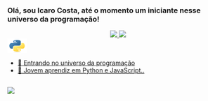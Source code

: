 ### Olá, sou Icaro Costa, até o momento um iniciante nesse universo da programação!
<div align="center">
<a href="https://github.com/icarokosta">
  <img height="180em" src="https://github-readme-stats.vercel.app/api?username=icarokosta&show_icons=true&theme=dark&include_all_commits=true&count_private=true"/>
  <img height="180em" src="https://github-readme-stats.vercel.app/api/top-langs/?username=icarokosta&layout=compact&langs_count=7&theme=dark"/>
</div>
<img align="center" alt="Rafa-Python" height="33" width="44" src="https://raw.githubusercontent.com/devicons/devicon/master/icons/python/python-original.svg">


- 🔭 Entrando no universo da programação
- 🌱 Jovem aprendiz em Python e JavaScript..

##

<a href="https://www.linkedin.com/in/icarorcosta/-45875016a" target="_blank"><img src="https://img.shields.io/badge/-LinkedIn-%230077B5?style=for-the-badge&logo=linkedin&logoColor=white" target="_blank"></a>


